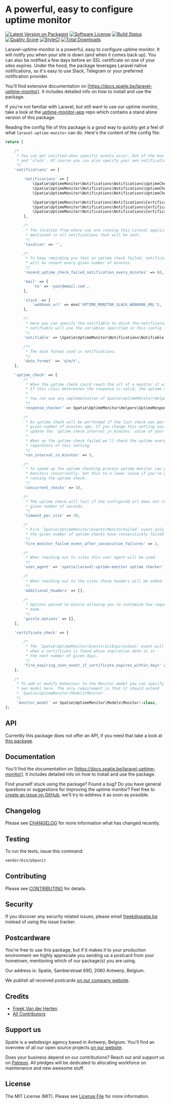 # A powerful, easy to configure uptime monitor

[![Latest Version on Packagist](https://img.shields.io/packagist/v/spatie/laravel-uptime-monitor.svg?style=flat-square)](https://packagist.org/packages/spatie/laravel-uptime-monitor)
[![Software License](https://img.shields.io/badge/license-MIT-brightgreen.svg?style=flat-square)](LICENSE.md)
[![Build Status](https://img.shields.io/travis/spatie/laravel-uptime-monitor/master.svg?style=flat-square)](https://travis-ci.org/spatie/laravel-uptime-monitor)
[![Quality Score](https://img.shields.io/scrutinizer/g/spatie/laravel-uptime-monitor.svg?style=flat-square)](https://scrutinizer-ci.com/g/spatie/laravel-uptime-monitor)
[![StyleCI](https://styleci.io/repos/67774357/shield?branch=master)](https://styleci.io/repos/67774357)
[![Total Downloads](https://img.shields.io/packagist/dt/spatie/laravel-uptime-monitor.svg?style=flat-square)](https://packagist.org/packages/spatie/laravel-uptime-monitor)

Laravel-uptime-monitor is a powerful, easy to configure uptime monitor. It will notify you when your site is down (and when it comes back up). You can also be notified a few days before an SSL certificate on one of your sites expires. Under the hood, the package leverages Laravel native notifications, so it's easy to use Slack, Telegram or your preferred notification provider.

You'll find extensive documentation on [https://docs.spatie.be/laravel-uptime-monitor]. It includes detailed info on how to install and use the package.

If you're not familiar with Laravel, but still want to use our uptime monitor, take a look at the [uptime-monitor-app](https://github.com/spatie/uptime-monitor-app) repo which contains a stand alone version of this package.

Reading the config file of this package is a good way to quickly get a feel of what `laravel-uptime-monitor` can do. Here's the content of the config file:

```php
return [

    /*
     * You can get notified when specific events occur. Out of the box you can use 'mail'
     * and 'slack'. Of course you can also specify your own notification classes.
     */
    'notifications' => [

        'notifications' => [
            \Spatie\UptimeMonitor\Notifications\Notifications\UptimeCheckFailed::class => ['slack'],
            \Spatie\UptimeMonitor\Notifications\Notifications\UptimeCheckRecovered::class => ['slack'],
            \Spatie\UptimeMonitor\Notifications\Notifications\UptimeCheckSucceeded::class => [],

            \Spatie\UptimeMonitor\Notifications\Notifications\CertificateCheckFailed::class => ['slack'],
            \Spatie\UptimeMonitor\Notifications\Notifications\CertificateExpiresSoon::class => ['slack'],
            \Spatie\UptimeMonitor\Notifications\Notifications\CertificateCheckSucceeded::class => [],
        ],

        /*
         * The location from where you are running this Laravel application. This location will be 
         * mentioned in all notifications that will be sent.
         */
        'location' => '',

        /*
         * To keep reminding you that an uptime check failed, notifications
         * will be resent every given number of minutes.
         */
        'resend_uptime_check_failed_notification_every_minutes' => 60,

        'mail' => [
            'to' => 'your@email.com',
        ],

        'slack' => [
            'webhook_url' => env('UPTIME_MONITOR_SLACK_WEBHOOK_URL'),
        ],

        /*
         * Here you can specify the notifiable to which the notifications should be sent. The default
         * notifiable will use the variables specified in this config file.
         */
        'notifiable' => \Spatie\UptimeMonitor\Notifications\Notifiable::class,
        
        /**
         * The date format used in notifications.
         */
        'date_format' => 'd/m/Y',
    ],

    'uptime_check' => [
        /*
         * When the uptime check could reach the url of a monitor it will pass the response to this class
         * If this class determines the response is valid, the uptime check will be regarded as succeeded.
         *
         * You can use any implementation of Spatie\UptimeMonitor\Helpers\UptimeResponseCheckers\UptimeResponseChecker here.
         */
        'response_checker' => Spatie\UptimeMonitor\Helpers\UptimeResponseCheckers\LookForStringChecker::class,
            
        /*
         * An uptime check will be performed if the last check was performed more than the
         * given number of minutes ago. If you change this setting you have to manually
         * update the `uptime_check_interval_in_minutes` value of your existing monitors.
         *
         * When an the uptime check failed we'll check the uptime every time `monitor:check-uptime` runs
         * regardless of this setting.
         */
        'run_interval_in_minutes' => 5,

        /*
         * To speed up the uptime checking process uptime monitor can perform the uptime check of several
         * monitors concurrently. Set this to a lower value if you're getting weird errors
         * running the uptime check.
         */
        'concurrent_checks' => 10,

        /*
         * The uptime check will fail if the configured url does not respond after the
         * given number of seconds.
         */
        'timeout_per_site' => 10,

        /*
         * Fire `Spatie\UptimeMonitor\Events\MonitorFailed` event only after
         * the given number of uptime checks have consecutively failed for a monitor.
         */
        'fire_monitor_failed_event_after_consecutive_failures' => 2,

        /*
         * When reaching out to sites this user agent will be used.
         */
        'user_agent' => 'spatie/laravel-uptime-monitor uptime checker',
        
        /*
         * When reaching out to the sites these headers will be added.
         */
        'additional_headers' => [],
        
        /*
         * Options passed to Guzzle allowing you to customize how requests are 
         * made.
         */
        'guzzle_options' => [],
    ],

    'certificate_check' => [

        /*
         * The `Spatie\UptimeMonitor\Events\SslExpiresSoon` event will fire
         * when a certificate is found whose expiration date is in
         * the next number of given days.
         */
        'fire_expiring_soon_event_if_certificate_expires_within_days' => 10,
    ],

    /*
     * To add or modify behaviour to the Monitor model you can specify your
     * own model here. The only requirement is that it should extend
     * `Spatie\UptimeMonitor\Models\Monitor`.
     */
     'monitor_model' => Spatie\UptimeMonitor\Models\Monitor::class,
];
```

## API

Currently this package does not offer an API, if you need that take a look at [this package](https://github.com/LKDevelopment/laravel-uptime-monitor-api).

## Documentation
You'll find the documentation on [https://docs.spatie.be/laravel-uptime-monitor]. It includes detailed info on how to install and use the package.

Find yourself stuck using the package? Found a bug? Do you have general questions or suggestions for improving the uptime monitor? Feel free to [create an issue on GitHub](https://github.com/spatie/laravel-uptime-monitor/issues), we'll try to address it as soon as possible.

## Changelog

Please see [CHANGELOG](CHANGELOG.md) for more information what has changed recently.

## Testing

To run the tests, issue this command:

```bash
vendor/bin/phpunit
```

## Contributing

Please see [CONTRIBUTING](CONTRIBUTING.md) for details.

## Security

If you discover any security related issues, please email freek@spatie.be instead of using the issue tracker.

## Postcardware

You're free to use this package, but if it makes it to your production environment we highly appreciate you sending us a postcard from your hometown, mentioning which of our package(s) you are using.

Our address is: Spatie, Samberstraat 69D, 2060 Antwerp, Belgium.

We publish all received postcards [on our company website](https://spatie.be/en/opensource/postcards).

## Credits

- [Freek Van der Herten](https://github.com/freekmurze)
- [All Contributors](../../contributors)

## Support us

Spatie is a webdesign agency based in Antwerp, Belgium. You'll find an overview of all our open source projects [on our website](https://spatie.be/opensource).

Does your business depend on our contributions? Reach out and support us on [Patreon](https://www.patreon.com/spatie). 
All pledges will be dedicated to allocating workforce on maintenance and new awesome stuff.

## License

The MIT License (MIT). Please see [License File](LICENSE.md) for more information.

[https://docs.spatie.be/laravel-uptime-monitor]: https://docs.spatie.be/laravel-uptime-monitor/v3

